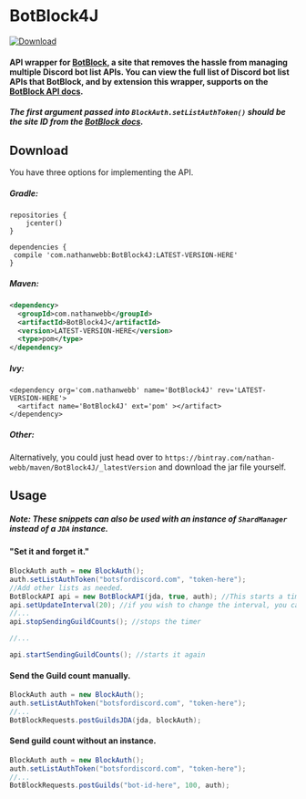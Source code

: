 # BotBlock4J
[ ![Download](https://api.bintray.com/packages/nathan-webb/maven/BotBlock4J/images/download.svg) ](https://bintray.com/nathan-webb/maven/BotBlock4J/_latestVersion)

#### API wrapper for [BotBlock](https://botblock.org), a site that removes the hassle from managing multiple Discord bot list APIs. You can view the full list of Discord bot list APIs that BotBlock, and by extension this wrapper, supports on the [BotBlock API docs](https://botblock.org/api/docs#count).

##### The first argument passed into `BlockAuth.setListAuthToken()` should be the site ID from the [BotBlock docs](https://botblock.org/api/docs#count).

## Download

You have three options for implementing the API.

##### Gradle:


```text
repositories {
    jcenter()
}

dependencies {
 compile 'com.nathanwebb:BotBlock4J:LATEST-VERSION-HERE'
}
```

##### Maven:

```xml
<dependency>
  <groupId>com.nathanwebb</groupId>
  <artifactId>BotBlock4J</artifactId>
  <version>LATEST-VERSION-HERE</version>
  <type>pom</type>
</dependency>
```

##### Ivy:

```text
<dependency org='com.nathanwebb' name='BotBlock4J' rev='LATEST-VERSION-HERE'>
  <artifact name='BotBlock4J' ext='pom' ></artifact>
</dependency>
```

##### Other:

Alternatively, you could just head over to `https://bintray.com/nathan-webb/maven/BotBlock4J/_latestVersion`
and download the jar file yourself.

## Usage

##### Note: These snippets can also be used with an instance of `ShardManager` instead of a `JDA` instance.

#### "Set it and forget it."
```java
BlockAuth auth = new BlockAuth();
auth.setListAuthToken("botsfordiscord.com", "token-here");
//Add other lists as needed.
BotBlockAPI api = new BotBlockAPI(jda, true, auth); //This starts a timer that sends guild counts every 30 minutes.
api.setUpdateInterval(20); //if you wish to change the interval, you can do so with this method.
//...
api.stopSendingGuildCounts(); //stops the timer

//...

api.startSendingGuildCounts(); //starts it again
```

#### Send the Guild count manually.
```java
BlockAuth auth = new BlockAuth();
auth.setListAuthToken("botsfordiscord.com", "token-here");
//...
BotBlockRequests.postGuildsJDA(jda, blockAuth);
```

#### Send guild count without an instance.
```java
BlockAuth auth = new BlockAuth();
auth.setListAuthToken("botsfordiscord.com", "token-here");
//...
BotBlockRequests.postGuilds("bot-id-here", 100, auth);
```
